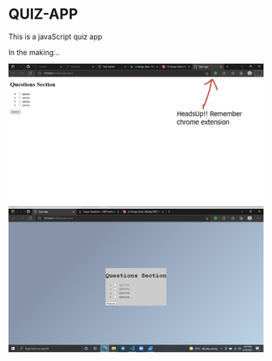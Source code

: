 # QUIZ-APP
This is a javaScript quiz app

In the making...

![name-of-you-image](https://github.com/ksowah/QUIZ-APP/blob/main/images/img1.jpg?raw=true)
![name-of-you-image](https://github.com/ksowah/QUIZ-APP/blob/main/images/img2.png?raw=true)
